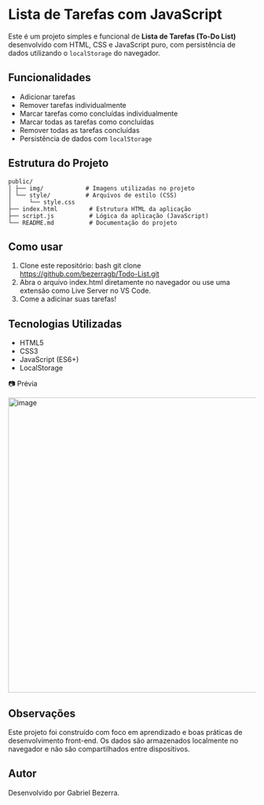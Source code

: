 # Lista de Tarefas com JavaScript

Este é um projeto simples e funcional de **Lista de Tarefas (To-Do List)** desenvolvido com HTML, CSS e JavaScript puro, com persistência de dados utilizando o `localStorage` do navegador.

## Funcionalidades

-  Adicionar tarefas
-  Remover tarefas individualmente
-  Marcar tarefas como concluídas individualmente
-  Marcar todas as tarefas como concluídas
-  Remover todas as tarefas concluídas
-  Persistência de dados com `localStorage`

## Estrutura do Projeto

 ```
public/
│ ├── img/            # Imagens utilizadas no projeto
│ └── style/          # Arquivos de estilo (CSS)
│     └── style.css
├── index.html         # Estrutura HTML da aplicação
├── script.js          # Lógica da aplicação (JavaScript)
└── README.md          # Documentação do projeto
```

## Como usar

1. Clone este repositório:
   bash
   git clone https://github.com/bezerragb/Todo-List.git
2. Abra o arquivo index.html diretamente no navegador ou use uma extensão como Live Server no VS Code.
3. Come a adicinar suas tarefas!

## Tecnologias Utilizadas

- HTML5
- CSS3
- JavaScript (ES6+)
- LocalStorage

📷 Prévia

<img width="900" height="600" alt="image" src="https://github.com/user-attachments/assets/d7e16e9f-702f-454b-95eb-2c4bb44e3188" />

## Observações
Este projeto foi construído com foco em aprendizado e boas práticas de desenvolvimento front-end.
Os dados são armazenados localmente no navegador e não são compartilhados entre dispositivos.

## Autor
Desenvolvido por Gabriel Bezerra.


   
